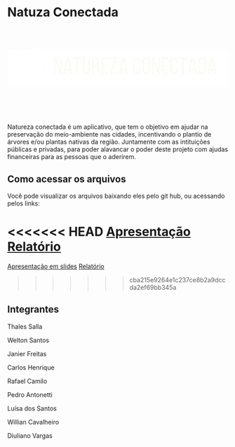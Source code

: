 # Natuza Conectada

<br />
<br />

![Icone do projeto, chamado de natureza conectada! uma folha a esquerda e o nome do projeto.](./assets/natureza-conectada-logo.png)

<br />
<br />
<br />

Natureza conectada é um aplicativo, que tem o objetivo em ajudar na preservação do meio-ambiente nas cidades, incentivando o plantio de árvores e/ou plantas nativas da região. Juntamente com as intituições públicas e privadas, para poder alavancar o poder deste projeto com ajudas financeiras para as pessoas que o aderirem.

## Como acessar os arquivos

Você pode visualizar os arquivos baixando eles pelo git hub, ou acessando pelos links:

<<<<<<< HEAD
[Apresentação](https://www.canva.com/design/DAF4T7UVSyg/B21qvwGNrSuWYRYbGL-Tsg/edit?utm_content=DAF4T7UVSyg&utm_campaign=designshare&utm_medium=link2&utm_source=sharebutton)
<br/>
[Relatório]()
=======
[Apresentação em slides](https://www.canva.com/design/DAF4T7UVSyg/B21qvwGNrSuWYRYbGL-Tsg/edit?utm_content=DAF4T7UVSyg&utm_campaign=designshare&utm_medium=link2&utm_source=sharebutton)
[Relatório](https://docs.google.com/document/d/1ViJH6_dRK3jtG0aTHHMpLIKtqzzjtI1Sjuv02cowVJc/edit?usp=sharing)
>>>>>>> cba215e9264e1c237ce8b2a9dccda2ef69bb345a

## Integrantes


Thales Salla

Welton Santos

Janier Freitas

Carlos Henrique

Rafael Camilo

Pedro Antonetti

Luísa dos Santos

Willian Cavalheiro

Diuliano Vargas


